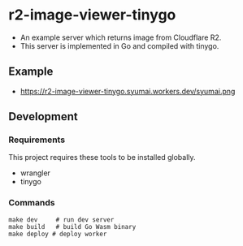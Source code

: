 # r2-image-viewer-tinygo

* An example server which returns image from Cloudflare R2.
* This server is implemented in Go and compiled with tinygo.

## Example

* https://r2-image-viewer-tinygo.syumai.workers.dev/syumai.png

## Development

### Requirements

This project requires these tools to be installed globally.

* wrangler
* tinygo

### Commands

```
make dev     # run dev server
make build   # build Go Wasm binary
make deploy # deploy worker
```
